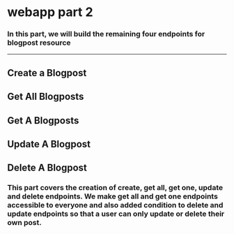 # webapp part 2
### In this part, we will build the remaining four endpoints for blogpost resource
---
Create a Blogpost 
---
Get All Blogposts 
---
Get A Blogposts
--- 
Update A Blogpost
--- 
Delete A Blogpost 
---

### This part covers the creation of create, get all, get one, update and delete endpoints. We make get all and get one endpoints accessible to everyone and also added condition to delete and update endpoints so that a user can only update or delete their own post.